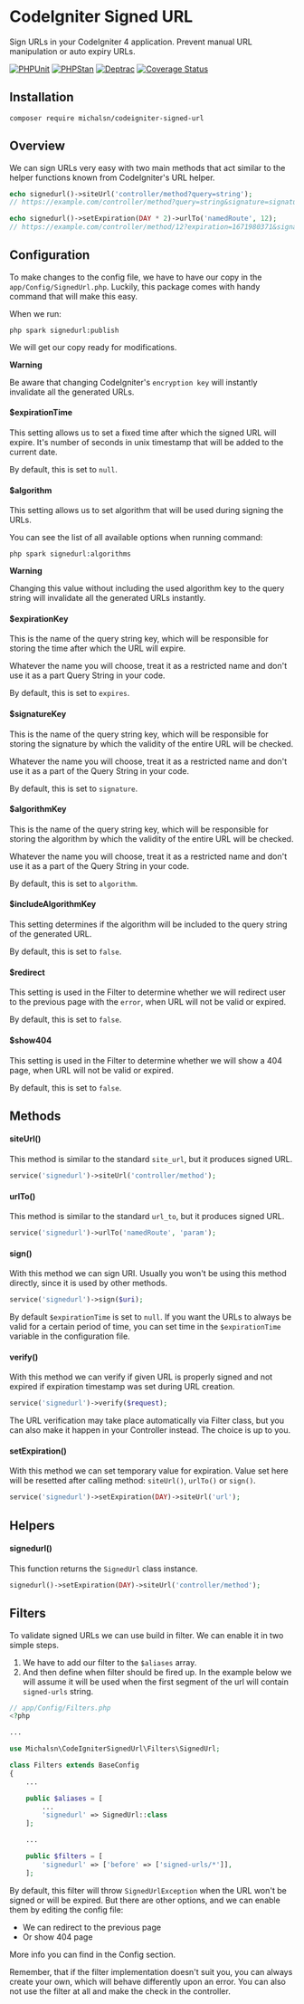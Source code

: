 # CodeIgniter Signed URL

Sign URLs in your CodeIgniter 4 application. Prevent manual URL manipulation or auto expiry URLs.

[![PHPUnit](https://github.com/michalsn/codeigniter-signed-url/actions/workflows/phpunit.yml/badge.svg)](https://github.com/michalsn/codeigniter-htmx/actions/workflows/phpunit.yml)
[![PHPStan](https://github.com/michalsn/codeigniter-signed-url/actions/workflows/phpstan.yml/badge.svg)](https://github.com/michalsn/codeigniter-htmx/actions/workflows/phpstan.yml)
[![Deptrac](https://github.com/michalsn/codeigniter-signed-url/actions/workflows/deptrac.yml/badge.svg)](https://github.com/michalsn/codeigniter-htmx/actions/workflows/deptrac.yml)
[![Coverage Status](https://coveralls.io/repos/github/michalsn/codeigniter-signed-url/badge.svg?branch=develop)](https://coveralls.io/github/michalsn/codeigniter-htmx?branch=develop)


## Installation

    composer require michalsn/codeigniter-signed-url

## Overview

We can sign URLs very easy with two main methods that act similar to the helper functions known from CodeIgniter's URL helper.

```php
echo signedurl()->siteUrl('controller/method?query=string');
// https://example.com/controller/method?query=string&signature=signature-goes-here
```

```php
echo signedurl()->setExpiration(DAY * 2)->urlTo('namedRoute', 12);
// https://example.com/controller/method/12?expiration=1671980371&signature=signature-goes-here
```

## Configuration

To make changes to the config file, we have to have our copy in the `app/Config/SignedUrl.php`. Luckily, this package comes with handy command that will make this easy.

When we run:

    php spark signedurl:publish

We will get our copy ready for modifications.

**Warning**

Be aware that changing CodeIgniter's `encryption key` will instantly invalidate all the generated URLs.

#### $expirationTime

This setting allows us to set a fixed time after which the signed URL will expire.
It's number of seconds in unix timestamp that will be added to the current date.

By default, this is set to `null`.

#### $algorithm

This setting allows us to set algorithm that will be used during signing the URLs.

You can see the list of all available options when running command:

    php spark signedurl:algorithms

**Warning**

Changing this value without including the used algorithm key to the query string will invalidate all the generated URLs instantly.

#### $expirationKey

This is the name of the query string key, which will be responsible for storing the time after which the URL will expire.

Whatever the name you will choose, treat it as a restricted name and don't use it as a part Query String in your code.

By default, this is set to `expires`.

#### $signatureKey

This is the name of the query string key, which will be responsible for storing the signature by which the validity of the entire URL will be checked.

Whatever the name you will choose, treat it as a restricted name and don't use it as a part of the Query String in your code.

By default, this is set to `signature`.

#### $algorithmKey

This is the name of the query string key, which will be responsible for storing the algorithm by which the validity of the entire URL will be checked.

Whatever the name you will choose, treat it as a restricted name and don't use it as a part of the Query String in your code.

By default, this is set to `algorithm`.

#### $includeAlgorithmKey

This setting determines if the algorithm will be included to the query string of the generated URL.

By default, this is set to `false`.

#### $redirect

This setting is used in the Filter to determine whether we will redirect user to the previous page with the `error`, when URL will not be valid or expired.

By default, this is set to `false`.

#### $show404

This setting is used in the Filter to determine whether we will show a 404 page, when URL will not be valid or expired.

By default, this is set to `false`.

## Methods

#### siteUrl()

This method is similar to the standard `site_url`, but it produces signed URL.

```php
service('signedurl')->siteUrl('controller/method');
```

#### urlTo()

This method is similar to the standard `url_to`, but it produces signed URL.

```php
service('signedurl')->urlTo('namedRoute', 'param');
```

#### sign()

With this method we can sign URI. Usually you won't be using this method directly, since it is used by other methods.

```php
service('signedurl')->sign($uri);
```

By default `$expirationTime` is set to `null`. If you want the URLs to always be valid for a certain period of time, you can set time in the `$expirationTime` variable in the configuration file.

#### verify()

With this method we can verify if given URL is properly signed and not expired if expiration timestamp was set during URL creation.

```php
service('signedurl')->verify($request);
```

The URL verification may take place automatically via Filter class, but you can also make it happen in your Controller instead. The choice is up to you.

#### setExpiration()

With this method we can set temporary value for expiration. Value set here will be resetted after calling method: `siteUrl()`, `urlTo()` or `sign()`.

```php
service('signedurl')->setExpiration(DAY)->siteUrl('url');
```

## Helpers

#### signedurl()

This function returns the `SignedUrl` class instance.

```php
signedurl()->setExpiration(DAY)->siteUrl('controller/method');
```

## Filters

To validate signed URLs we can use build in filter. We can enable it in two simple steps.

1. We have to add our filter to the `$aliases` array.
2. And then define when filter should be fired up. In the example below we will assume it will be used when the first segment of the url will contain `signed-urls` string.

```php
// app/Config/Filters.php
<?php

...

use Michalsn\CodeIgniterSignedUrl\Filters\SignedUrl;

class Filters extends BaseConfig
{
    ...

    public $aliases = [
        ...
        'signedurl' => SignedUrl::class
    ];

    ...

    public $filters = [
        'signedurl' => ['before' => ['signed-urls/*']],
    ];
```

By default, this filter will throw `SignedUrlException` when the URL won't be signed or will be expired. But there are other options, and we can enable them by editing the config file:

* We can redirect to the previous page
* Or show 404 page

More info you can find in the Config section.

Remember, that if the filter implementation doesn't suit you, you can always create your own, which will behave differently upon an error. You can also not use the filter at all and make the check in the controller.
